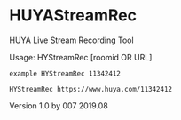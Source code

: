 # HUYAStreamRec
HUYA Live Stream Recording Tool

Usage: HYStreamRec [roomid OR URL]

    example HYStreamRec 11342412
  
    HYStreamRec https://www.huya.com/11342412
          
Version 1.0 by 007 2019.08

